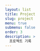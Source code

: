 ```yaml
---
layout: list
title: Project
slug: project
menu: true
submenu: false
order: 3
description: >
  프로젝트 기록
---
```

